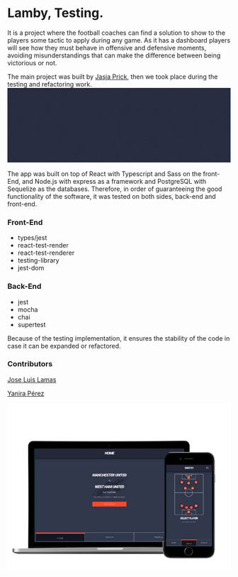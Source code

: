 <h1>Lamby, Testing.</h1>

It is a project where the football coaches can find a solution to show to the players some tactic to apply during any game.
As it has a dashboard  players will see how they must behave in offensive and defensive moments, avoiding misunderstandings that can make the difference between being victorious or not.

The main project was built by <a href="https://github.com/gridwork-nl/lamby">Jasja Prick</a>, then we took place during the testing and refactoring work.
                      <img src="https://raw.githubusercontent.com/gridwork-nl/lamby/master/client/src/img/lamby-readme-title.gif">

The app was built on top of React with Typescript and Sass on the front-End, and Node.js with express as a framework and PostgreSQL with Sequelize as the databases. Therefore, in order of guaranteeing the good functionality of the software, it was tested on both sides, back-end and front-end.

 <h3>Front-End</h3>
 
   - types/jest
   - react-test-render
   -  react-test-renderer
   -  testing-library
   -  jest-dom
   
<h3> Back-End</h3>

   -    jest 
   -    mocha 
   -    chai
   -    supertest

Because of the testing implementation, it ensures the stability of the code in case it can be expanded or refactored.

<h3>Contributors</h3>
<a href="https://github.com/JoseLLamasT">Jose Luis Lamas</a>

<a href="https://github.com/yaniraP">Yanira Pérez</a>

  <img src="https://raw.githubusercontent.com/gridwork-nl/lamby/master/client/src/img/mockup-lamby.jpg">
